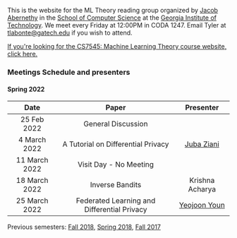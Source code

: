 This is the website for the ML Theory reading group organized by [Jacob Abernethy](https://www.cc.gatech.edu/~jabernethy9/) in the [School of Computer Science](https://www.scs.gatech.edu/) at the [Georgia Institute of Technology](http://www.gatech.edu/). We meet every Friday at 12:00PM in CODA 1247. Email Tyler at <tlabonte@gatech.edu> if you wish to attend.

[If you're looking for the CS7545: Machine Learning Theory course website, click here.](./CS7545)

### Meetings Schedule and presenters

#### Spring 2022

| Date          | Paper                                       | Presenter                                                          |
| :-----------: | :-----------------------------------------: | :----------------------------------------------------------------: |
| 25 Feb 2022   | General Discussion                          |                                                                    |
| 4 March 2022  | A Tutorial on Differential Privacy          | [Juba Ziani](https://www.isye.gatech.edu/users/juba-ziani)         |
| 11 March 2022 | Visit Day - No Meeting                      |                                                                    |
| 18 March 2022 | Inverse Bandits                             | Krishna Acharya                                                    |
| 25 March 2022 | Federated Learning and Differential Privacy | [Yeojoon Youn](https://www.linkedin.com/in/yeojoon-youn-84971b168) |


Previous semesters: [Fall 2018](fall18), [Spring 2018](spring18), [Fall 2017](fall17)
